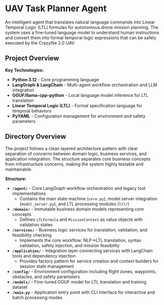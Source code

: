 # UAV Task Planner Agent

An intelligent agent that translates natural language commands into Linear Temporal Logic (LTL) formulas for autonomous drone mission planning. The system uses a fine-tuned language model to understand human instructions and convert them into formal temporal logic expressions that can be safely executed by the Crazyflie 2.0 UAV.

## Project Overview

**Key Technologies:**
- **Python 3.12** - Core programming language
- **LangGraph & LangChain** - Multi-agent workflow orchestration and LLM integration
- **GGUF/llama-cpp-python** - Local language model inference for LTL translation
- **Linear Temporal Logic (LTL)** - Formal specification language for temporal behaviors
- **PyYAML** - Configuration management for environment and safety parameters

## Directory Overview

The project follows a clean layered architecture pattern with clear separation of concerns between domain logic, business services, and application integration. The structure separates core business concepts from infrastructure concerns, making the system highly testable and maintainable.

**Structure:**
- **`/agent/`** - Core LangGraph workflow orchestration and legacy tool implementations
  - Contains the main state machine (`core.py`), model server integration (`model_server.py`), and LTL processing modules (`ltl/`)
- **`/domain/`** - Immutable business domain models representing core concepts
  - Defines `LTLFormula` and `MissionContext` as value objects with validation states
- **`/services/`** - Business logic services for translation, validation, and feasibility checking
  - Implements the core workflow: NLP→LTL translation, syntax validation, safety injection, and mission feasibility
- **`/application/`** - Integration layer connecting services with LangChain tools and dependency injection
  - Provides factory pattern for service creation and context builders for session state management
- **`/config/`** - Environment configuration including flight zones, waypoints, obstacles, and safety parameters
- **`/models/`** - Fine-tuned GGUF model for LTL translation and training dataset
- **`/main.py`** - Application entry point with CLI interface for interactive and batch processing modes